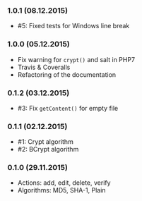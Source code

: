 ### 1.0.1 (08.12.2015)

* #5: Fixed tests for Windows line break

### 1.0.0 (05.12.2015)

* Fix warning for `crypt()` and salt in PHP7
* Travis & Coveralls
* Refactoring of the documentation

### 0.1.2 (03.12.2015)

* #3: Fix `getContent()` for empty file

### 0.1.1 (02.12.2015)

* #1: Crypt algorithm
* #2: BCrypt algorithm

### 0.1.0 (29.11.2015)

* Actions: add, edit, delete, verify
* Algorithms: MD5, SHA-1, Plain
